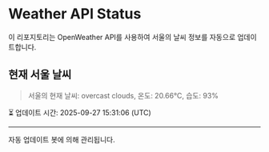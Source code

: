 
# Weather API Status

이 리포지토리는 OpenWeather API를 사용하여 서울의 날씨 정보를 자동으로 업데이트합니다.

## 현재 서울 날씨
> 서울의 현재 날씨: overcast clouds, 온도: 20.66°C, 습도: 93%

⏳ 업데이트 시간: 2025-09-27 15:31:06 (UTC)

---
자동 업데이트 봇에 의해 관리됩니다.
